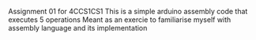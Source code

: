 Assignment 01 for 4CCS1CS1 
This is a simple arduino assembly code that executes 5 operations
Meant as an exercie to familiarise myself with assembly language and its implementation
